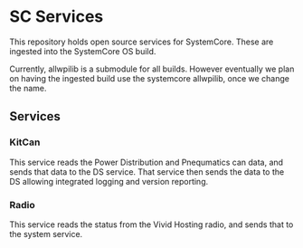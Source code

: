 # SC Services

This repository holds open source services for SystemCore. These are ingested into the SystemCore OS build.

Currently, allwpilib is a submodule for all builds. However eventually we plan on having the ingested build use the systemcore allwpilib, once we change the name.

## Services

### KitCan

This service reads the Power Distribution and Pnequmatics can data, and sends that data to the DS service. That service then sends the data to the DS allowing integrated logging and version reporting.

### Radio

This service reads the status from the Vivid Hosting radio, and sends that to the system service.